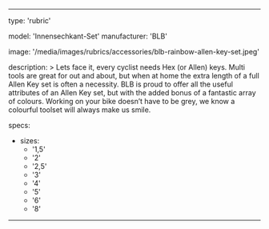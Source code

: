 
---

type: 'rubric'


model: 'Innensechkant-Set'
manufacturer: 'BLB'


image: '/media/images/rubrics/accessories/blb-rainbow-allen-key-set.jpeg'


description: >
    Lets face it, every cyclist needs Hex (or Allen) keys. Multi tools are great for out and about, but when at home the extra length of a full Allen Key set is often a necessity. BLB is proud to offer all the useful attributes of an Allen Key set, but with the added bonus of a fantastic array of colours. Working on your bike doesn’t have to be grey, we know a colourful toolset will always make us smile.



specs: 
  - sizes:
    - '1,5'
    - '2'
    - '2,5'
    - '3'
    - '4'
    - '5'
    - '6'
    - '8'


---